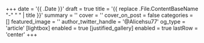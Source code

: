 +++
date = '{{ .Date }}'
draft = true
title = '{{ replace .File.ContentBaseName "-" " " | title }}'
summary = ''
cover = ''
cover_on_post = false
categories = []
featured_image = ''
author_twitter_handle = '@Alicehsu77' 
og_type = 'article'
[lightbox]
  enabled = true
[justified_gallery]
  enabled = true
  lastRow = 'center'
+++
